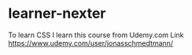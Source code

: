 # learner-nexter
To learn CSS 
I learn this course from Udemy.com
Link https://www.udemy.com/user/jonasschmedtmann/
